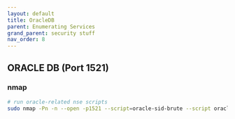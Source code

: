 ```yaml
---
layout: default
title: OracleDB 
parent: Enumerating Services
grand_parent: security stuff
nav_order: 8
---
```


## ORACLE DB (Port 1521)
### nmap
```bash
# run oracle-related nse scripts
sudo nmap -Pn -n --open -p1521 --script=oracle-sid-brute --script oracle-enum-users --script-args oracle-enum-users.sid=ORCL,userdb=orausers.txt 192.168.1.1/24
```




